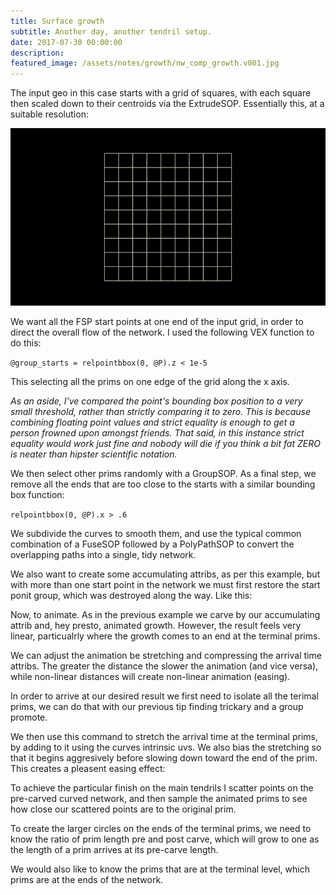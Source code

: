 ```yaml
---
title: Surface growth
subtitle: Another day, another tendril setup.
date: 2017-07-30 00:00:00
description:
featured_image: /assets/notes/growth/nw_comp_growth.v001.jpg
---
```

The input geo in this case starts with a grid of squares, with each square then scaled down to their centroids via the ExtrudeSOP. Essentially this, at a suitable resolution:

![Growth base](/assets/notes/growth/growth_base.gif)

We want all the FSP start points at one end of the input grid, in order to direct the overall flow of the network. I used the following VEX function to do this:

```@group_starts = relpointbbox(0, @P).z < 1e-5```

This selecting all the prims on one edge of the grid along the x axis.

*As an aside, I've compared the point's bounding box position to a very small threshold, rather than strictly comparing it to zero. This is because combining floating point values and strict equality is enough to get a person frowned upon amongst friends. That said, in this instance strict equality would work just fine and nobody will die if you think a bit fat ZERO is neater than hipster scientific notation.*

We then select other prims randomly with a GroupSOP. As a final step, we remove all the ends that are too close to the starts with a similar bounding box function:

```relpointbbox(0, @P).x > .6```

We subdivide the curves to smooth them, and use the typical common combination of a FuseSOP followed by a PolyPathSOP to convert the overlapping paths into a single, tidy network.

We also want to create some accumulating attribs, as per this example, but with more than one start point in the network we must first restore the start ponit group, which was destroyed along the way. Like this:

Now, to animate. As in the previous example we carve by our accumulating attrib and, hey presto, animated growth. However, the result feels very linear, particualrly where the growth comes to an end at the terminal prims.

We can adjust the animation be stretching and compressing the arrival time attribs. The greater the distance the slower the animation (and vice versa), while non-linear distances will create non-linear animation (easing).

In order to arrive at our desired result we first need to isolate all the terimal prims, we can do that with our previous tip finding trickary and a group promote.

We then use this command to stretch the arrival time at the terminal prims, by adding to it using the curves intrinsic uvs. We also bias the stretching so that it begins aggresively before slowing down toward the end of the prim. This creates a pleasent easing effect:

To achieve the particular finish on the main tendrils I scatter points on the pre-carved curved network, and then sample the animated prims to see how close our scattered points are to the original prim.

To create the larger circles on the ends of the terminal prims, we need to know the ratio of prim length pre and post carve, which will grow to one as the length of a prim arrives at its pre-carve length.

We would also like to know the prims that are at the terminal level, which prims are at the ends of the network.